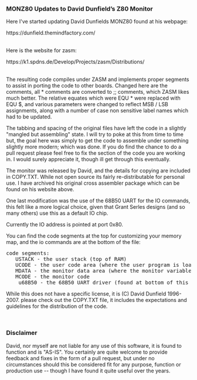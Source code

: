 <H3>
MONZ80 Updates to David Dunfield’s Z80 Monitor
</H3>

<p>
Here I've started updating David Dunfields MONZ80 found at his webpage:
</p>
https://dunfield.themindfactory.com/
<br>
<br>
<p>
Here is the website for zasm:
</p>
https://k1.spdns.de/Develop/Projects/zasm/Distributions/
<br>
<br>
<p>
The resulting code compiles under ZASM and implements proper segments to 
assist in porting the code to other boards.  Changed here are the comments,
all * comments are converted to ;; comments, which ZASM likes much better.
The relative equates which were EQU * were replaced with EQU $, and various 
parameters were changed to reflect MSB / LSB assignments, along with a number
of case non sensitive label names which had to be updated.
</p>
<p>
The tabbing and spacing of the original files have left the code in a slightly 
"mangled but assembling" state. I will try to poke at this from time to time but, 
the goal here was simply to get the code to assemble under something slightly 
more modern; which was done. If you do find the chance to do a pull request please 
feel free to fix the section of the code you are working in. I would surely 
appreciate it, though ill get through this eventually. 
</p>

<p>
The monitor was released by David, and the details for copying are included in
COPY.TXT.  While not open source its fairly re-distributable for personal
use. I have archived his original cross assembler package which can be found on 
his website above.
</p>
<p>
One last modification was the use of the 68B50 UART for the IO commands,
this felt like a more logical choice, given that Grant Serles designs (and
so many others) use this as a default IO chip. 
</p>
<p>
Currently the IO address is pointed at port 0x80.  
</p>
<p>
You can find the code segments at the top for customizing your memory map,
and the io commands are at the bottom of the file:
</p>
<PRE>
code segments:
   USTACK - the user stack (top of RAM) 
   UCODE - the user code area (where the user program is loaded) 
   MDATA - the monitor data area (where the monitor variables are stored)
   MCODE - the monitor code
   _u68B50 - the 68B50 UART driver (found at bottom of this file)
</PRE>
<p>
While this does not have a specific license, it is (C) David Dunfield 1996-2007.
please check out the COPY.TXT file, it includes the expectations and guidelines 
for the distribution of the code.
</p>

<br>

<H3>Disclaimer</H3>

<p>
David, nor myself are not liable for any use of this software,  it is found to 
function and is "AS-IS".  You certainly are quite welcome to provide feedback and 
fixes in the form of a pull request, but under no circumstances should this 
be considered fit for any purpose, function or production use -- though I have
found it quite useful over the years.
</p>

